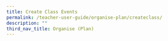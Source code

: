 ```yaml
---
title: Create Class Events
permalink: /teacher-user-guide/organise-plan/createclass/
description: ""
third_nav_title: Organise (Plan)
---
```

